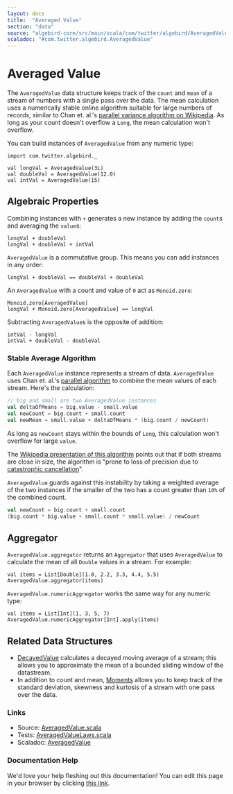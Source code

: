 ```yaml
---
layout: docs
title:  "Averaged Value"
section: "data"
source: "algebird-core/src/main/scala/com/twitter/algebird/AveragedValue.scala"
scaladoc: "#com.twitter.algebird.AveragedValue"
---
```


# Averaged Value

The `AveragedValue` data structure keeps track of the `count` and `mean` of a stream of numbers with a single pass over the data. The mean calculation uses a numerically stable online algorithm suitable for large numbers of records, similar to Chan et. al.'s [parallel variance algorithm on Wikipedia](http://en.wikipedia.org/wiki/Algorithms_for_calculating_variance#Parallel_algorithm). As long as your count doesn't overflow a `Long`, the mean calculation won't overflow.

You can build instances of `AveragedValue` from any numeric type:

```tut:book
import com.twitter.algebird._

val longVal = AveragedValue(3L)
val doubleVal = AveragedValue(12.0)
val intVal = AveragedValue(15)
```

## Algebraic Properties

Combining instances with `+` generates a new instance by adding the `count`s and averaging the `value`s:

```tut:book
longVal + doubleVal
longVal + doubleVal + intVal
```

`AveragedValue` is a commutative group. This means you can add instances in any order:

```tut:book
longVal + doubleVal == doubleVal + doubleVal
```

An `AveragedValue` with a count and value of `0` act as `Monoid.zero`:

```tut:book
Monoid.zero[AveragedValue]
longVal + Monoid.zero[AveragedValue] == longVal
```

Subtracting `AveragedValue`s is the opposite of addition:

```tut:book
intVal - longVal
intVal + doubleVal - doubleVal
```

### Stable Average Algorithm

Each `AveragedValue` instance represents a stream of data. `AveragedValue` uses Chan et. al.'s [parallel algorithm](http://en.wikipedia.org/wiki/Algorithms_for_calculating_variance#Parallel_algorithm) to combine the mean values of each stream. Here's the calculation:

```scala
// big and small are two AveragedValue instances
val deltaOfMeans = big.value - small.value
val newCount = big.count + small.count
val newMean = small.value + deltaOfMeans * (big.count / newCount)
```

As long as `newCount` stays within the bounds of `Long`, this calculation won't overflow for large `value`.

The [Wikipedia presentation of this algorithm](http://en.wikipedia.org/wiki/Algorithms_for_calculating_variance#Parallel_algorithm) points out that if both streams are close in size, the algorithm is "prone to loss of precision due to [catastrophic cancellation](https://en.wikipedia.org/wiki/Loss_of_significance)".

`AveragedValue` guards against this instability by taking a weighted average of the two instances if the smaller of the two has a count greater than `10%` of the combined count.

```scala
val newCount = big.count + small.count
(big.count * big.value + small.count * small.value) / newCount
```

## Aggregator

`AveragedValue.aggregator` returns an `Aggregator` that uses `AveragedValue` to calculate the mean of all `Double` values in a stream. For example:

```tut:book
val items = List[Double](1.0, 2.2, 3.3, 4.4, 5.5)
AveragedValue.aggregator(items)
```

`AveragedValue.numericAggregator` works the same way for any numeric type:

```tut:book
val items = List[Int](1, 3, 5, 7)
AveragedValue.numericAggregator[Int].apply(items)
```

## Related Data Structures

- [DecayedValue](decayed_value.html) calculates a decayed moving average of a stream; this allows you to approximate the mean of a bounded sliding window of the datastream.
- In addition to count and mean, [Moments](five_moments.html) allows you to keep track of the standard deviation, skewness and kurtosis of a stream with one pass over the data.

### Links

- Source: [AveragedValue.scala](https://github.com/twitter/algebird/blob/develop/algebird-core/src/main/scala/com/twitter/algebird/AveragedValue.scala)
- Tests: [AveragedValueLaws.scala](https://github.com/twitter/algebird/blob/develop/algebird-test/src/test/scala/com/twitter/algebird/AveragedValueLaws.scala)
- Scaladoc: [AveragedValue]({{site.baseurl}}/api#com.twitter.algebird.AveragedValue)

### Documentation Help

We'd love your help fleshing out this documentation! You can edit this page in your browser by clicking [this link](https://github.com/twitter/algebird/edit/develop/docs/src/main/tut/datatypes/averaged_value.md).
